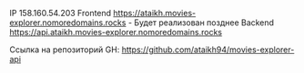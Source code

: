 IP  158.160.54.203
Frontend  https://ataikh.movies-explorer.nomoredomains.rocks - Будет реализован позднее
Backend  https://api.ataikh.movies-explorer.nomoredomains.rocks

Ссылка на репозиторий GH: https://github.com/ataikh94/movies-explorer-api

